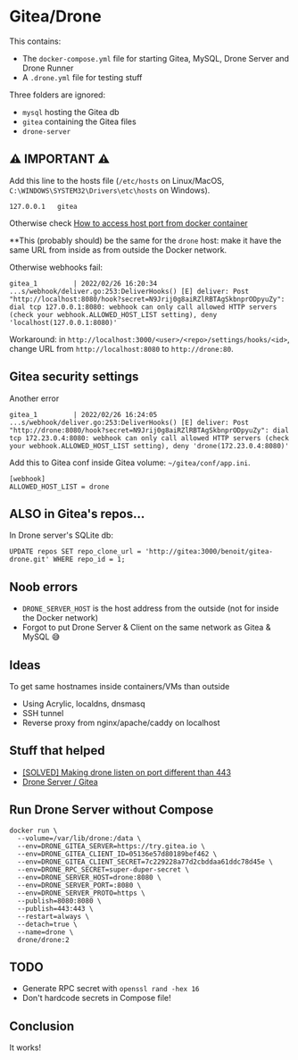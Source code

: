 # Gitea/Drone

This contains:

* The `docker-compose.yml` file for starting Gitea, MySQL, Drone Server and Drone Runner
* A `.drone.yml` file for testing stuff

Three folders are ignored:

* `mysql` hosting the Gitea db
* `gitea` containing the Gitea files
* `drone-server`

## :warning: **IMPORTANT** :warning:

Add this line to the hosts file (`/etc/hosts` on Linux/MacOS, `C:\WINDOWS\SYSTEM32\Drivers\etc\hosts` on Windows).

```
127.0.0.1	gitea
```

Otherwise check [How to access host port from docker container](https://stackoverflow.com/questions/31324981/how-to-access-host-port-from-docker-container)

**This (probably should) be the same for the `drone` host: make it have the same URL from inside as from outside the Docker network.

Otherwise webhooks fail:

```
gitea_1         | 2022/02/26 16:20:34 ...s/webhook/deliver.go:253:DeliverHooks() [E] deliver: Post "http://localhost:8080/hook?secret=N9Jrij0g8aiRZlRBTAgSkbnprODpyuZy": dial tcp 127.0.0.1:8080: webhook can only call allowed HTTP servers (check your webhook.ALLOWED_HOST_LIST setting), deny 'localhost(127.0.0.1:8080)'
```

Workaround: in `http://localhost:3000/<user>/<repo>/settings/hooks/<id>`, change URL from `http://localhost:8080` to `http://drone:80`.

## Gitea security settings

Another error

```
gitea_1         | 2022/02/26 16:24:05 ...s/webhook/deliver.go:253:DeliverHooks() [E] deliver: Post "http://drone:8080/hook?secret=N9Jrij0g8aiRZlRBTAgSkbnprODpyuZy": dial tcp 172.23.0.4:8080: webhook can only call allowed HTTP servers (check your webhook.ALLOWED_HOST_LIST setting), deny 'drone(172.23.0.4:8080)'
```

Add this to Gitea conf inside Gitea volume: `~/gitea/conf/app.ini`.

```
[webhook]
ALLOWED_HOST_LIST = drone
```

## ALSO in Gitea's repos...

In Drone server's SQLite db:

```
UPDATE repos SET repo_clone_url = 'http://gitea:3000/benoit/gitea-drone.git' WHERE repo_id = 1;
```

## Noob errors

* `DRONE_SERVER_HOST` is the host address from the outside (not for inside the Docker network)
* Forgot to put Drone Server & Client on the same network as Gitea & MySQL :sweat_smile:

## Ideas

To get same hostnames inside containers/VMs than outside

* Using Acrylic, localdns, dnsmasq
* SSH tunnel
* Reverse proxy from nginx/apache/caddy on localhost

## Stuff that helped

* [[SOLVED] Making drone listen on port different than 443](https://discourse.drone.io/t/solved-making-drone-listen-on-port-different-than-443/8274)
* [Drone Server / Gitea](https://docs.drone.io/server/provider/gitea/)

## Run Drone Server without Compose
```
docker run \
  --volume=/var/lib/drone:/data \
  --env=DRONE_GITEA_SERVER=https://try.gitea.io \
  --env=DRONE_GITEA_CLIENT_ID=05136e57d80189bef462 \
  --env=DRONE_GITEA_CLIENT_SECRET=7c229228a77d2cbddaa61ddc78d45e \
  --env=DRONE_RPC_SECRET=super-duper-secret \
  --env=DRONE_SERVER_HOST=drone:8080 \
  --env=DRONE_SERVER_PORT=:8080 \
  --env=DRONE_SERVER_PROTO=https \
  --publish=8080:8080 \
  --publish=443:443 \
  --restart=always \
  --detach=true \
  --name=drone \
  drone/drone:2
```

## TODO

* Generate RPC secret with `openssl rand -hex 16`
* Don't hardcode secrets in Compose file!

## Conclusion

It works!
